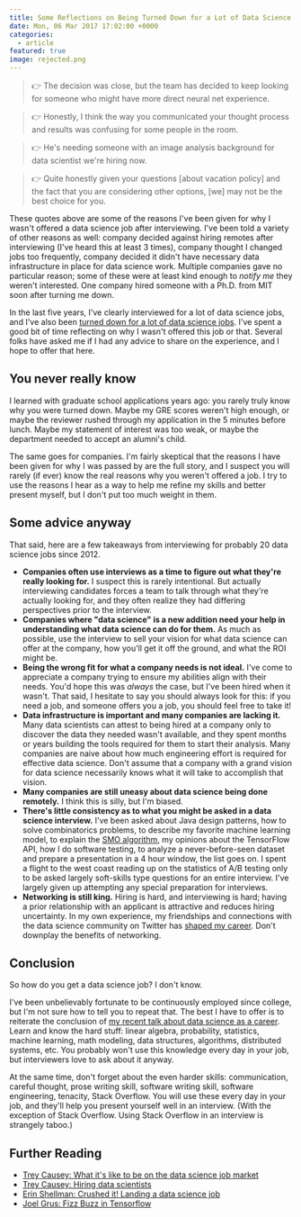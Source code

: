```yaml
---
title: Some Reflections on Being Turned Down for a Lot of Data Science Jobs
date: Mon, 06 Mar 2017 17:02:00 +0000
categories:
  - article
featured: true
image: rejected.png
---
```

> 👉 The decision was close, but the team has decided to keep looking for
> someone who might have more direct neural net experience.

> 👉 Honestly, I think the way you communicated your thought process and
> results was confusing for some people in the room.

> 👉 He's needing someone with an image analysis background for data scientist
> we're hiring now.

> 👉 Quite honestly given your questions [about vacation policy] and the fact
> that you are considering other options, [we] may not be the best choice for
> you.

These quotes above are some of the reasons I've been given for why I wasn't
offered a data science job after interviewing. I've been told a variety of
other reasons as well: company decided against hiring remotes after
interviewing (I've heard this at least 3 times), company thought I changed
jobs too frequently, company decided it didn't have necessary data
infrastructure in place for data science work. Multiple companies gave no
particular reason; some of these were at least kind enough to _notify me_ they
weren't interested. One company hired someone with a Ph.D. from MIT soon after
turning me down.

In the last five years, I've clearly interviewed for a lot of data science
jobs, and I've also been [turned down for a lot of data science
jobs](/rejected). I've spent a good bit of time reflecting
on why I wasn't offered this job or that. Several folks have asked me if I had
any advice to share on the experience, and I hope to offer that here.

## You never really know

I learned with graduate school applications years ago: you rarely truly know
why you were turned down. Maybe my GRE scores weren't high enough, or maybe
the reviewer rushed through my application in the 5 minutes before lunch.
Maybe my statement of interest was too weak, or maybe the department needed to
accept an alumni's child.

The same goes for companies. I'm fairly skeptical that the reasons I have been
given for why I was passed by are the full story, and I suspect you will
rarely (if ever) know the real reasons why you weren't offered a job. I try to
use the reasons I hear as a way to help me refine my skills and better present
myself, but I don't put too much weight in them.

## Some advice anyway

That said, here are a few takeaways from interviewing for probably 20 data
science jobs since 2012.

  * **Companies often use interviews as a time to figure out what they're really looking for.** I suspect this is rarely intentional. But actually interviewing candidates forces a team to talk through what they're actually looking for, and they often realize they had differing perspectives prior to the interview.
  * **Companies where "data science" is a new addition need your help in understanding what data science can do for them.** As much as possible, use the interview to sell your vision for what data science can offer at the company, how you'll get it off the ground, and what the ROI might be.
  * **Being the wrong fit for what a company needs is not ideal.** I've come to appreciate a company trying to ensure my abilities align with their needs. You'd hope this was _always_ the case, but I've been hired when it wasn't. That said, I hesitate to say you should always look for this: if you need a job, and someone offers you a job, you should feel free to take it!
  * **Data infrastructure is important and many companies are lacking it.** Many data scientists can attest to being hired at a company only to discover the data they needed wasn't available, and they spent months or years building the tools required for them to start their analysis. Many companies are naive about how much engineering effort is required for effective data science. Don't assume that a company with a grand vision for data science necessarily knows what it will take to accomplish that vision.
  * **Many companies are still uneasy about data science being done remotely.** I think this is silly, but I'm biased.
  * **There's little consistency as to what you might be asked in a data science interview.** I've been asked about Java design patterns, how to solve combinatorics problems, to describe my favorite machine learning model, to explain the [SMO algorithm](https://en.wikipedia.org/wiki/Sequential_minimal_optimization), my opinions about the TensorFlow API, how I do software testing, to analyze a never-before-seen dataset and prepare a presentation in a 4 hour window, the list goes on. I spent a flight to the west coast reading up on the statistics of A/B testing only to be asked largely soft-skills type questions for an entire interview. I've largely given up attempting any special preparation for interviews.
  * **Networking is still king.** Hiring is hard, and interviewing is hard; having a prior relationship with an applicant is attractive and reduces hiring uncertainty. In my own experience, my friendships and connections with the data science community on Twitter has [shaped my career](https://twitter.com/tdhopper/status/760109403383144448). Don't downplay the benefits of networking.

## Conclusion

So how do you get a data science job? I don't know.

I've been unbelievably fortunate to be continuously employed since college,
but I'm not sure how to tell you to repeat that. The best I have to offer is
to reiterate the conclusion of [my recent talk about data science as a career](/blog/how-i-quit-my-ph.d.-and-learned-to-love-data-science/). Learn and know the hard stuff: linear algebra, probability,
statistics, machine learning, math modeling, data structures, algorithms,
distributed systems, etc. You probably won't use this knowledge every day in
your job, but interviewers love to ask about it anyway.

At the same time, don't forget about the even harder skills: communication,
careful thought, prose writing skill, software writing skill, software
engineering, tenacity, Stack Overflow. You will use these every day in your
job, and they'll help you present yourself well in an interview. (With the
exception of Stack Overflow. Using Stack Overflow in an interview is strangely
taboo.)

## Further Reading

  * [Trey Causey: What it's like to be on the data science job market](http://treycausey.com/data_science_interviews.html)
  * [Trey Causey: Hiring data scientists](http://treycausey.com/hiring_data_scientists.html)
  * [Erin Shellman: Crushed it! Landing a data science job ](http://www.erinshellman.com/crushed-it-landing-a-data-science-job/)
  * [Joel Grus: Fizz Buzz in Tensorflow](http://joelgrus.com/2016/05/23/fizz-buzz-in-tensorflow/)
